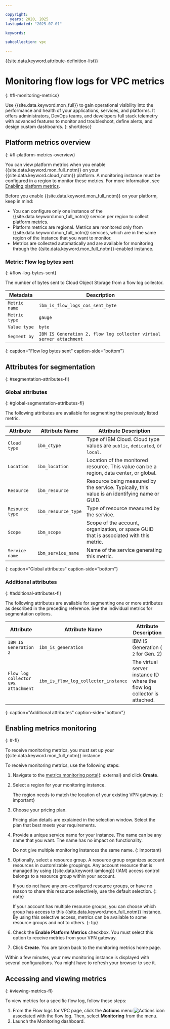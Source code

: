 ```yaml
---

copyright:
  years: 2020, 2025
lastupdated: "2025-07-01"

keywords:

subcollection: vpc

---
```


{{site.data.keyword.attribute-definition-list}}

# Monitoring flow logs for VPC metrics
{: #fl-monitoring-metrics}

Use {{site.data.keyword.mon_full}} to gain operational visibility into the performance and health of your applications, services, and platforms. It offers administrators, DevOps teams, and developers full stack telemetry with advanced features to monitor and troubleshoot, define alerts, and design custom dashboards.
{: shortdesc}

## Platform metrics overview
{: #fl-platform-metrics-overview}

You can view platform metrics when you enable {{site.data.keyword.mon_full_notm}} on your {{site.data.keyword.cloud_notm}} platform. A monitoring instance must be configured in a region to monitor these metrics. For more information, see [Enabling platform metrics](/docs/monitoring?topic=monitoring-platform_metrics_enabling).

Before you enable {{site.data.keyword.mon_full_notm}} on your platform, keep in mind:

* You can configure only one instance of the {{site.data.keyword.mon_full_notm}} service per region to collect platform metrics.
* Platform metrics are regional. Metrics are monitored only from {{site.data.keyword.mon_full_notm}} services, which are in the same region of the instance that you want to monitor.
* Metrics are collected automatically and are available for monitoring through the {{site.data.keyword.mon_full_notm}}-enabled instance.

### Metric: Flow log bytes sent
{: #flow-log-bytes-sent}

The number of bytes sent to Cloud Object Storage from a flow log collector.

| Metadata | Description |
|----------|-------------|
| `Metric name` | `ibm_is_flow_logs_cos_sent_byte`|
| `Metric type` | `gauge` |
| `Value type`  | `byte` |
| `Segment by` | `IBM IS Generation 2, flow log collector virtual server attachment` |
{: caption="Flow log bytes sent" caption-side="bottom"}

## Attributes for segmentation
{: #segmentation-attributes-fl}

### Global attributes
{: #global-segmentation-attributes-fl}

The following attributes are available for segmenting the previously listed metric.

| Attribute | Attribute Name | Attribute Description |
|-----------|----------------|-----------------------|
| `Cloud type` | `ibm_ctype` | Type of IBM Cloud. Cloud type values are `public`, `dedicated`, or `local`. |
| `Location` | `ibm_location` | Location of the monitored resource. This value can be a region, data center, or global. |
| `Resource` | `ibm_resource` | Resource being measured by the service. Typically, this value is an identifying name or GUID. |
| `Resource type` | `ibm_resource_type` | Type of resource measured by the service. |
| `Scope` | `ibm_scope` | Scope of the account, organization, or space GUID that is associated with this metric. |
| `Service name` | `ibm_service_name` | Name of the service generating this metric. |
{: caption="Global attributes" caption-side="bottom"}

### Additional attributes
{: #additional-attributes-fl}

The following attributes are available for segmenting one or more attributes as described in the preceding reference. See the individual metrics for segmentation options.

| Attribute | Attribute Name | Attribute Description |
|-----------|----------------|-----------------------|
| `IBM IS Generation 2` | `ibm_is_generation` | IBM IS Generation ( `2` for Gen. 2) |
| `Flow log collector VPS attachment` | `ibm_is_flow_log_collector_instance` | The virtual server instance ID where the flow log collector is attached. |
{: caption="Additional attributes" caption-side="bottom"}

## Enabling metrics monitoring
{: #-fl}

To receive monitoring metrics, you must set up your {{site.data.keyword.mon_full_notm}} instance.

To receive monitoring metrics, use the following steps:

1. Navigate to the [metrics monitoring portal](/observe/monitoring){: external} and click **Create**.

2. Select a region for your monitoring instance.

   The region needs to match the location of your existing VPN gateway.
   {: important}

3. Choose your pricing plan.

   Pricing plan details are explained in the selection window. Select the plan that best meets your requirements.

4. Provide a unique service name for your instance. The name can be any name that you want. The name has no impact on functionality.

   Do not give multiple monitoring instances the same name.
   {: important}

5. Optionally, select a resource group. A resource group organizes account resources in customizable groupings. Any account resource that is managed by using {{site.data.keyword.iamlong}} (IAM) access control belongs to a resource group within your account.

   If you do not have any pre-configured resource groups, or have no reason to share this resource selectively, use the default selection.
   {: note}

   If your account has multiple resource groups, you can choose which group has access to this {{site.data.keyword.mon_full_notm}} instance. By using this selective access, metrics can be available to some resource groups and not to others.
   {: tip}

6. Check the **Enable Platform Metrics** checkbox. You must select this option to receive metrics from your VPN gateway.

7. Click **Create**. You are taken back to the monitoring metrics home page.

Within a few minutes, your new monitoring instance is displayed with several configurations. You might have to refresh your browser to see it.

## Accessing and viewing metrics
{: #viewing-metrics-fl}

To view metrics for a specific flow log, follow these steps:

1. From the Flow logs for VPC page, click the **Actions** menu ![Actions icon](../icons/action-menu-icon.svg) associated with the flow log. Then, select **Monitoring** from the menu.
1. Launch the Monitoring dashboard.
